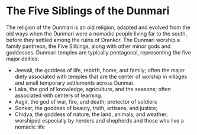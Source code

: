 # The Five Siblings of the Dunmari

The religion of the Dunmari is an old religion, adapted and evolved from the old ways when the Dunmari were a nomadic people living far to the south, before they settled among the ruins of Drankor. The Dunmari worship a family pantheon, the Five Silbings, along with other minor gods and goddesses. Dunmari temples are typically pentagonal, representing the five major deities:

* Jeevali, the goddess of life, rebirth, home, and family; often the major diety associated with temples that are the
center of worship in villages and small temporary settlements across Dunmar.
* Laka, the god of knowledge, agriculture, and the seasons; often associated with centers of learning.
* Aagir, the god of war, fire, and death; protector of soldiers 
* Sonkar, the goddess of beauty, truth, artisans, and justice;
* Chidya, the goddess of nature, the land, animals, and weather; worshiped especially by herders and shepherds and those who live a nomadic life